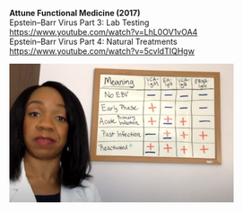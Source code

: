 


**Attune Functional Medicine (2017)**     
Epstein–Barr Virus Part 3: Lab Testing    
https://www.youtube.com/watch?v=LhL0OV1vOA4   
Epstein–Barr Virus Part 4: Natural Treatments   
https://www.youtube.com/watch?v=5cvldTIQHgw     

<img src="https://github.com/Nov05/CAEBV/blob/master/images/eef39f29ec2bb5f.jpg?raw=true" width=400>
  